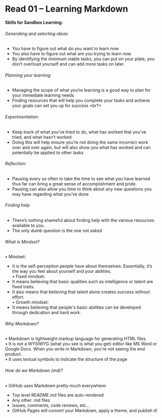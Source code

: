 # Read 01 – Learning Markdown

**Skills for Sandbox Learning:** <br>
###### Generating and selecting ideas:
  - You have to figure out what do you want to learn now
  - You also have to figure out what are you trying to learn now
  - By identifying the minimum viable tasks, you can put on your plate, you don’t overload yourself and can add more tasks on later. <br>
###### Planning your learning:
  - Managing the scope of what you’re learning is a good way to plan for your immediate learning needs
  - Finding resources that will help you complete your tasks and achieve your goals can set you up for success <br?>
###### Experimentation:
  - Keep track of what you've tried to do, what has worked that you’ve tried, and what hasn’t worked
  - Doing this will help ensure you’re not doing the same incorrect work over and over again, but will also show you what has worked and can potentially be applied to other tasks <br>
###### Reflection:
  - Pausing every so often to take the time to see what you have learned thus far can bring a great sense of accomplishment and pride.
  - Pausing can also allow you time to think about any new questions you may have regarding what you’ve done <br>
###### Finding help
  - There’s nothing shameful about finding help with the various resources available to you.
  - The only dumb question is the one not asked

###### What is Mindset? <br>
• Mindset:
  - It is the self-perception people have about themselves. Essentially, it’s the way you feel about yourself and your abilities. <br>
• Fixed mindset:
  - It means believing that basic qualities such as intelligence or talent are fixed traits.
  - It also means that believing that talent alone creates success without effort. <br>
• Growth mindset:
  - It means believing that people's basic abilities can be developed through dedication and hard work.

###### Why Markdown? <br>
• Markdown is lightweight markup language for generating HTML files. <br>
• It is not a WYSIWYG (what you see is what you get) editor like MS Word or Google Docs. When you write in Markdown, you're not seeing the end product.<br>
• It uses textual symbols to indicate the structure of the page

###### How do we Markdown (md)? <br>
• GitHub uses Markdown pretty much everywhere:
- Top level README.md files are auto-rendered
- Any other .md files
- Issues, comments, code reviews, etc… <br>
- GitHub Pages will convert your Markdown, apply a theme, and publish it!
